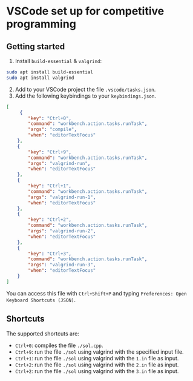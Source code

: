 # VSCode set up for competitive programming

## Getting started
1. Install `build-essential` & `valgrind`:
```bash
sudo apt install build-essential
sudo apt install valgrind
```
2. Add to your VSCode project the file `.vscode/tasks.json`.
3. Add the following keybindings to your `keybindings.json`. 
```json
[
     {
        "key": "Ctrl+0",
        "command": "workbench.action.tasks.runTask",
        "args": "compile",
        "when": "editorTextFocus"
    },
    {
        "key": "Ctrl+9",
        "command": "workbench.action.tasks.runTask", 
        "args": "valgrind-run",
        "when": "editorTextFocus"
    },
    {
        "key": "Ctrl+1",
        "command": "workbench.action.tasks.runTask", 
        "args": "valgrind-run-1",
        "when": "editorTextFocus"
    },
    {
        "key": "Ctrl+2",
        "command": "workbench.action.tasks.runTask", 
        "args": "valgrind-run-2",
        "when": "editorTextFocus"
    },
    {
        "key": "Ctrl+3",
        "command": "workbench.action.tasks.runTask", 
        "args": "valgrind-run-3",
        "when": "editorTextFocus"
    }
]
```
You can access this file with `Ctrl+Shift+P` and typing `Preferences: Open Keyboard Shortcuts (JSON)`.

## Shortcuts 
The supported shortcuts are:
* `Ctrl+0`: compiles the file `./sol.cpp`.
* `Ctrl+9`: run the file `./sol` using valgrind with the specified input file.
* `Ctrl+1`: run the file `./sol` using valgrind with the `1.in` file as input.
* `Ctrl+2`: run the file `./sol` using valgrind with the `2.in` file as input.
* `Ctrl+2`: run the file `./sol` using valgrind with the `3.in` file as input.
